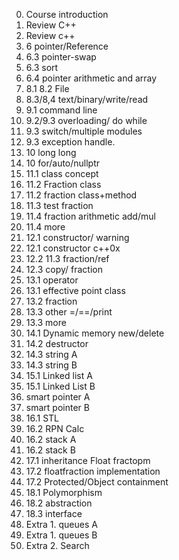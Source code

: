0. Course introduction
1. Review C++
2. Review c++
3. 6 pointer/Reference
4. 6.3 pointer-swap
5. 6.3 sort
6. 6.4 pointer arithmetic and array
7. 8.1 8.2 File
8. 8.3/8,4 text/binary/write/read
9. 9.1 command line
10. 9.2/9.3  overloading/ do while
11. 9.3 switch/multiple modules
12. 9.3 exception handle.
13. 10 long long 
14. 10 for/auto/nullptr
15. 11.1 class concept
16. 11.2 Fraction class
17. 11.2 fraction class+method
18. 11.3 test fraction
19. 11.4 fraction arithmetic add/mul
20. 11.4 more
21. 12.1 constructor/ warning
22. 12.1 constructor  c++0x
23. 12.2 11.3 fraction/ref
24. 12.3 copy/ fraction
25. 13.1 operator
26. 13.1 effective point class
27. 13.2 fraction 
28. 13.3 other =/==/print
29. 13.3 more
30. 14.1 Dynamic memory new/delete
31. 14.2 destructor
32. 14.3 string A
33. 14.3 string B
34. 15.1 Linked list A
35. 15.1 Linked List B
36. smart pointer A
37. smart pointer B
38. 16.1 STL
39. 16.2 RPN Calc  
40. 16.2 stack A
41. 16.2 stack B
42. 17.1 inheritance Float fractopm
43. 17.2 floatfraction implementation
44. 17.2 Protected/Object containment
45. 18.1  Polymorphism
46. 18.2 abstraction
47. 18.3 interface
48. Extra 1. queues A
49. Extra 1. queues B
50. Extra 2. Search
